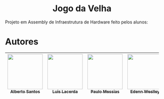 <h1 align="center"> Jogo da Velha </h1>
Projeto em Assembly de Infraestrutura de Hardware feito pelos alunos:


# Autores

| [<img src="https://avatars.githubusercontent.com/u/87212960?v=4" width=115><br><sub>Alberto Santos</sub>](https://github.com/AlbertoMSantos) |  [<img src="https://avatars.githubusercontent.com/u/87212960?v=4" width=115><br><sub>Luis Lacerda</sub>](https://github.com/Lholacerda) |  [<img src="https://avatars.githubusercontent.com/u/114231448?v=4" width=115><br><sub>Paulo Messias</sub>](https://github.com/pmn12) |[<img src="https://avatars.githubusercontent.com/u/87378090?s=400&u=18eb401fc9ad7e40658054047782d656fb5b1d1c&v=4" width=115><br><sub>Edenn Weslley</sub>](https://github.com/Heridenew) | 
| :---: | :---: | :---: | :---: |
